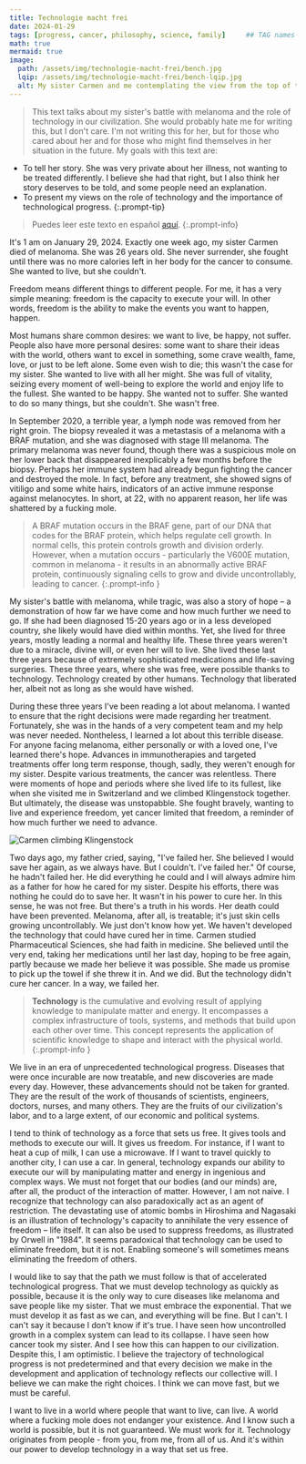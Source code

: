 ```yaml
---
title: Technologie macht frei
date: 2024-01-29
tags: [progress, cancer, philosophy, science, family]     ## TAG names should always be lowercase
math: true
mermaid: true
image:
  path: /assets/img/technologie-macht-frei/bench.jpg
  lqip: /assets/img/technologie-macht-frei/bench-lqip.jpg
  alt: My sister Carmen and me contemplating the view from the top of the Fronalpstock mountain in Switzerland.
---
```


> This text talks about my sister's battle with melanoma and the role of technology in our civilization. She would probably hate me for writing this, but I don't care. I'm not writing this for her, but for those who cared about her and for those who might find themselves in her situation in the future. My goals with this text are:
- To tell her story. She was very private about her illness, not wanting to be treated differently. I believe she had that right, but I also think her story deserves to be told, and some people need an explanation.
- To present my views on the role of technology and the importance of technological progress.
{:.prompt-tip}

> Puedes leer este texto en español [aquí](https://instrumentalcomplexity.com/posts/technologie-macht-frei-espanol/).
{:.prompt-info}

It's 1 am on January 29, 2024. Exactly one week ago, my sister Carmen died of melanoma. She was 26 years old. She never surrender, she fought until there was no more calories left in her body for the cancer to consume. She wanted to live, but she couldn't. 

Freedom means different things to different people. For me, it has a very simple meaning: freedom is the capacity to execute your will. In other words, freedom is the ability to make the events you want to happen, happen.

Most humans share common desires: we want to live, be happy, not suffer. People also have more personal desires: some want to share their ideas with the world, others want to excel in something, some crave wealth, fame, love, or just to be left alone. Some even wish to die; this wasn't the case for my sister. She wanted to live with all her might. She was full of vitality, seizing every moment of well-being to explore the world and enjoy life to the fullest. She wanted to be happy. She wanted not to suffer. She wanted to do so many things, but she couldn't. She wasn't free.

In September 2020, a terrible year, a lymph node was removed from her right groin. The biopsy revealed it was a metastasis of a melanoma with a BRAF mutation, and she was diagnosed with stage III melanoma. The primary melanoma was never found, though there was a suspicious mole on her lower back that disappeared inexplicably a few months before the biopsy. Perhaps her immune system had already begun fighting the cancer and destroyed the mole. In fact, before any treatment, she showed signs of vitiligo and some white hairs, indicators of an active immune response against melanocytes. In short, at 22, with no apparent reason, her life was shattered by a fucking mole.

>A BRAF mutation occurs in the BRAF gene, part of our DNA that codes for the BRAF protein, which helps regulate cell growth. In normal cells, this protein controls growth and division orderly. However, when a mutation occurs - particularly the V600E mutation, common in melanoma - it results in an abnormally active BRAF protein, continuously signaling cells to grow and divide uncontrollably, leading to cancer.
{:.prompt-info }

My sister's battle with melanoma, while tragic, was also a story of hope – a demonstration of how far we have come and how much further we need to go. If she had been diagnosed 15-20 years ago or in a less developed country, she likely would have died within months. Yet, she lived for three years, mostly leading a normal and healthy life. These three years weren't due to a miracle, divine will, or even her will to live. She lived these last three years because of extremely sophisticated medications and life-saving surgeries. These three years, where she was free, were possible thanks to technology. Technology created by other humans. Technology that liberated her, albeit not as long as she would have wished.

During these three years I've been reading a lot about melanoma. I wanted to ensure that the right decisions were made regarding her treatment. Fortunately, she was in the hands of a very competent team and my help was never needed. Nontheless, I learned a lot about this terrible disease. For anyone facing melanoma, either personally or with a loved one, I've learned there's hope. Advances in immunotherapies and targeted treatments offer long term response, though, sadly, they weren't enough for my sister. Despite various treatments, the cancer was relentless. There were moments of hope and periods where she lived life to its fullest, like when she visited me in Switzerland and we climbed Klingenstock together. But ultimately, the disease was unstopabble. She fought bravely, wanting to live and experience freedom, yet cancer limited that freedom, a reminder of how much further we need to advance.

![Carmen climbing Klingenstock](/assets/img/technologie-macht-frei/climb.jpg)

Two days ago, my father cried, saying, "I've failed her. She believed I would save her again, as we always have. But I couldn't. I've failed her." Of course, he hadn't failed her. He did everything he could and I will always admire him as a father for how he cared for my sister. Despite his efforts, there was nothing he could do to save her. It wasn't in his power to cure her. In this sense, he was not free. But there's a truth in his words. Her death could have been prevented. Melanoma, after all, is treatable; it's just skin cells growing uncontrollably. We just don't know how yet. We haven't developed the technology that could have cured her in time. Carmen studied Pharmaceutical Sciences, she had faith in medicine. She believed until the very end, taking her medications until her last day, hoping to be free again, partly because we made her believe it was possible. She made us promise to pick up the towel if she threw it in. And we did. But the technology didn't cure her cancer. In a way, we failed her.

>**Technology** is the cumulative and evolving result of applying knowledge to manipulate matter and energy. It encompasses a complex infrastructure of tools, systems, and methods that build upon each other over time. This concept represents the application of scientific knowledge to shape and interact with the physical world.
{:.prompt-info }

We live in an era of unprecedented technological progress. Diseases that were once incurable are now treatable, and new discoveries are made every day. However, these advancements should not be taken for granted. They are the result of the work of thousands of scientists, engineers, doctors, nurses, and many others. They are the fruits of our civilization's labor, and to a large extent, of our economic and political systems.

I tend to think of technology as a force that sets us free. It gives tools and methods to execute our will. It gives us freedom. For instance, if I want to heat a cup of milk, I can use a microwave. If I want to travel quickly to another city, I can use a car. In general, technology expands our ability to execute our will by manipulating matter and energy in ingenious and complex ways.  We must not forget that our bodies (and our minds) are, after all, the product of the interaction of matter. However, I am not naive. I recognize that technology can also paradoxically act as an agent of restriction. The devastating use of atomic bombs in Hiroshima and Nagasaki is an illustration of technology's capacity to annihilate the very essence of freedom – life itself. It can also be used to suppress freedoms, as illustrated by Orwell in "1984". It seems paradoxical that technology can be used to eliminate freedom, but it is not. Enabling someone's will sometimes means eliminating the freedom of others.

I would like to say that the path we must follow is that of accelerated technological progress. That we must develop technology as quickly as possible, because it is the only way to cure diseases like melanoma and save people like my sister. That we must embrace the exponential. That we must develop it as fast as we can, and everything will be fine. But I can't. I can't say it because I don't know if it's true. I have seen how uncontrolled growth in a complex system can lead to its collapse. I have seen how cancer took my sister. And I see how this can happen to our civilization. Despite this, I am optimistic. I believe the trajectory of technological progress is not predetermined and that every decision we make in the development and application of technology reflects our collective will. I believe we can make the right choices. I think we can move fast, but we must be careful.

I want to live in a world where people that want to live, can live. A world where a fucking mole does not endanger your existence. And I know such a world is possible, but it is not guaranteed. We must work for it. Technology originates from people - from you, from me, from all of us. And it's within our power to develop technology in a way that set us free.